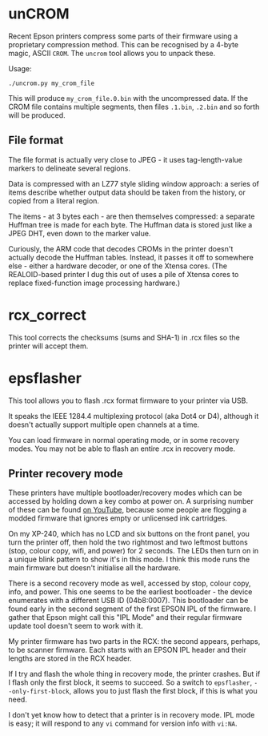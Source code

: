 # unCROM

Recent Epson printers compress some parts of their firmware using a proprietary compression method.
This can be recognised by a 4-byte magic, ASCII `CROM`.
The `uncrom` tool allows you to unpack these.

Usage:

```
./uncrom.py my_crom_file
```

This will produce `my_crom_file.0.bin` with the uncompressed data.
If the CROM file contains multiple segments, then files `.1.bin`, `.2.bin` and so forth will be produced.

## File format

The file format is actually very close to JPEG - it uses tag-length-value markers to delineate several regions.

Data is compressed with an LZ77 style sliding window approach:
a series of items describe whether output data should be taken from the history,
or copied from a literal region.

The items - at 3 bytes each - are then themselves compressed:
a separate Huffman tree is made for each byte.
The Huffman data is stored just like a JPEG DHT, even down to the marker value.

Curiously, the ARM code that decodes CROMs in the printer doesn't actually decode the Huffman tables.
Instead, it passes it off to somewhere else - either a hardware decoder, or one of the Xtensa cores.
(The REALOID-based printer I dug this out of uses a pile of Xtensa cores to replace fixed-function image processing hardware.)

# rcx_correct

This tool corrects the checksums (sums and SHA-1) in .rcx files so the printer will accept them.

# epsflasher

This tool allows you to flash .rcx format firmware to your printer via USB.

It speaks the IEEE 1284.4 multiplexing protocol (aka Dot4 or D4),
although it doesn't actually support multiple open channels at a time.

You can load firmware in normal operating mode, or in some recovery modes.
You may not be able to flash an entire .rcx in recovery mode.

## Printer recovery mode

These printers have multiple bootloader/recovery modes which can be accessed by holding down a key combo at power on.
A surprising number of these can be found [on YouTube](https://www.youtube.com/watch?v=36bkBq_aOxI),
because some people are flogging a modded firmware that ignores empty or unlicensed ink cartridges.

On my XP-240, which has no LCD and six buttons on the front panel, you turn the printer off, then hold the two rightmost and two leftmost buttons (stop, colour copy, wifi, and power) for 2 seconds.
The LEDs then turn on in a unique blink pattern to show it's in this mode.
I think this mode runs the main firmware but doesn't initialise all the hardware.

There is a second recovery mode as well, accessed by stop, colour copy, info, and power.
This one seems to be the earliest bootloader - the device enumerates with a different USB ID (04b8:0007).
This bootloader can be found early in the second segment of the first EPSON IPL of the firmware.
I gather that Epson might call this "IPL Mode" and their regular firmware update tool doesn't seem to work with it.

My printer firmware has two parts in the RCX: the second appears, perhaps, to be scanner firmware.
Each starts with an EPSON IPL header and their lengths are stored in the RCX header.

If I try and flash the whole thing in recovery mode, the printer crashes.
But if I flash only the first block, it seems to succeed.
So a switch to `epsflasher`, `--only-first-block`, allows you to just flash the first block, if this is what you need.

I don't yet know how to detect that a printer is in recovery mode.
IPL mode is easy; it will respond to any `vi` command for version info with `vi:NA`.
